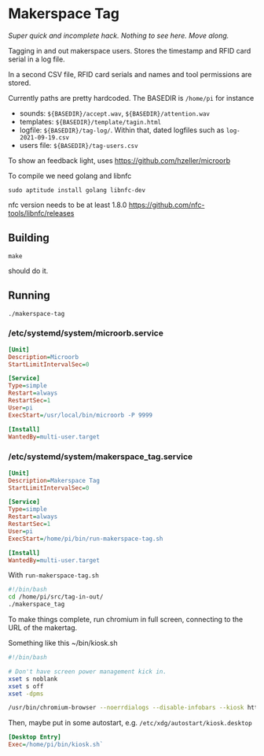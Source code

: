 Makerspace Tag
==============

_Super quick and incomplete hack. Nothing to see here. Move along._

Tagging in and out makerspace users. Stores the timestamp and RFID card
serial in a log file.

In a second CSV file, RFID card serials and names and tool permissions
are stored.

Currently paths are pretty hardcoded. The BASEDIR is `/home/pi` for instance

  * sounds: `${BASEDIR}/accept.wav`, `${BASEDIR}/attention.wav`
  * templates: `${BASEDIR}/template/tagin.html`
  * logfile: `${BASEDIR}/tag-log/`. Within that, dated logfiles such
    as `log-2021-09-19.csv`
  * users file: `${BASEDIR}/tag-users.csv`


To show an feedback light, uses https://github.com/hzeller/microorb

To compile we need golang and libnfc
```
sudo aptitude install golang libnfc-dev
```

nfc version needs to be at least 1.8.0
https://github.com/nfc-tools/libnfc/releases

## Building

```
make
```

should do it.

## Running
```
./makerspace-tag
```

### /etc/systemd/system/microorb.service
```ini
[Unit]
Description=Microorb
StartLimitIntervalSec=0

[Service]
Type=simple
Restart=always
RestartSec=1
User=pi
ExecStart=/usr/local/bin/microorb -P 9999

[Install]
WantedBy=multi-user.target
```


### /etc/systemd/system/makerspace_tag.service
```ini
[Unit]
Description=Makerspace Tag
StartLimitIntervalSec=0

[Service]
Type=simple
Restart=always
RestartSec=1
User=pi
ExecStart=/home/pi/bin/run-makerspace-tag.sh

[Install]
WantedBy=multi-user.target
```

With `run-makerspace-tag.sh`
```bash
#!/bin/bash
cd /home/pi/src/tag-in-out/
./makerspace_tag

```

To make things complete, run chromium in full screen, connecting to the URL
of the makertag.

Something like this ~/bin/kiosk.sh

```bash
#!/bin/bash

# Don't have screen power management kick in.
xset s noblank
xset s off
xset -dpms

/usr/bin/chromium-browser --noerrdialogs --disable-infobars --kiosk http://localhost:2000/ &
```

Then, maybe put in some autostart, e.g.
`/etc/xdg/autostart/kiosk.desktop`
```ini
[Desktop Entry]
Exec=/home/pi/bin/kiosk.sh`

```